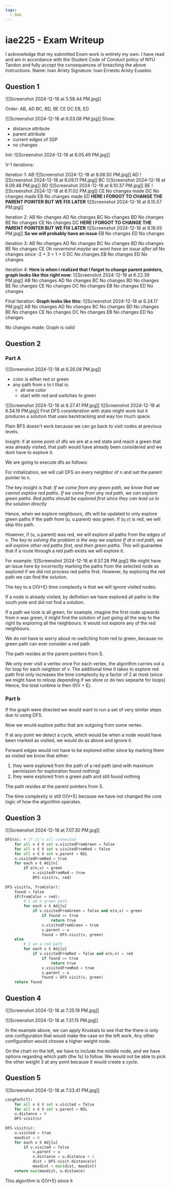 ```yaml
---
tags:
  - DAA
---
```

# iae225 - Exam Writeup

I acknowledge that my submitted Exam work is entirely my own. I have read and am in accordance with the Student Code of Conduct policy of NYU Tandon and fully accept the consequences of breaching the above instructions. 
Name: Ivan Aristy
Signature: Ivan Ernesto Aristy Eusebio

## Question 1

![[Screenshot 2024-12-18 at 5.58.44 PM.jpg]]

Order:
AB, AD
BC, BD, BE
CE
DC
EB, ED

![[Screenshot 2024-12-18 at 6.03.08 PM.jpg]]
Show:
- distance attribute
- parent attribute
- current edges of SSP
- no changes

Init:
![[Screenshot 2024-12-18 at 6.05.49 PM.jpg]]

V-1 iterations:

Iteration 1:
AB
![[Screenshot 2024-12-18 at 6.08.50 PM.jpg]]
AD
![[Screenshot 2024-12-18 at 6.09.11 PM.jpg]]
BC
![[Screenshot 2024-12-18 at 6.09.48 PM.jpg]]
BD
![[Screenshot 2024-12-18 at 6.10.37 PM.jpg]]
BE
![[Screenshot 2024-12-18 at 6.11.02 PM.jpg]]
CE
No changes made
DC
No changes made
EB
No changes made
ED
**HERE I FORGOT TO CHANGE THE PARENT POINTER BUT WE FIX LATER**
![[Screenshot 2024-12-18 at 6.15.57 PM.jpg]]

Iteration 2:
AB
No changes
AD
No changes
BC
No changes
BD
No changes
BE
No changes
CE
No changes
DC
**HERE I FORGOT TO CHANGE THE PARENT POINTER BUT WE FIX LATER**
![[Screenshot 2024-12-18 at 6.18.05 PM.jpg]]
**So we will probably have an issue**
EB
No changes
ED
No changes

Iteration 3:
AB
No changes
AD
No changes
BC
No changes
BD
No changes
BE
No changes
CE
*Oh nevermind maybe we wont have an issue after all*
No changes since -2 + 3 = 1 > 0 
DC
No changes
EB
No changes
ED
No changes

Iteration 4:
**Here is when i realized that I forgot to change parent pointers, graph looks like this right now:**
![[Screenshot 2024-12-18 at 6.22.39 PM.jpg]]
AB
No changes
AD
No changes
BC
No changes
BD
No changes
BE
No changes
CE
No changes
DC
No changes
EB
No changes
ED
No changes

Final Iteration:
**Graph looks like this:**
![[Screenshot 2024-12-18 at 6.24.17 PM.jpg]]
AB
No changes
AD
No changes
BC
No changes
BD
No changes
BE
No changes
CE
No changes
DC
No changes
EB
No changes
ED
No changes

No changes made: Graph is valid

## Question 2

### Part A
![[Screenshot 2024-12-18 at 6.26.08 PM.jpg]]
- color is either red or green 
- any path from s to t that is:
	- all one color
	- start with red and switches to green

![[Screenshot 2024-12-18 at 6.27.41 PM.jpg]]
![[Screenshot 2024-12-18 at 6.34.19 PM.jpg]]
First DFS consideration with state might work but it produces a solution that uses backtracking and way too much space.

Plain BFS doesn't work because we can go back to visit nodes at previous levels.

Insight: if at some point of dfs we are at a red state and reach a green that was already visited, that path would have already been considered and we dont have to explore it.

We are going to execute dfs as follows:

For initialization, we will call DFS on every neighbor of n and set the parent pointer to n.

The key insight is that:
*If we come from any green path, we know that we cannot explore red paths.*
*If we come from any red path, we can explore green paths.*
*Red paths should be explored first since they can lead us to the solution directly*

Hence, when we explore neighbours, dfs will be updated to only explore green paths if the path from (u, u.parent) was green. If (u,v) is red, we will skip this path.

However, if (u, u.parent) was red, we will explore all paths from the edges of v. 
*The key to solving the problem is the way we explore*
*If at a red path, we will explore other red paths first, and then green paths.*
This will guarantee that if a route through a red path exists we will explore it.

For example:
![[Screenshot 2024-12-18 at 6.57.28 PM.jpg]]
We might have an issue here by incorrectly marking the paths from the selected node as explored if we did not process red paths first. However, by exploring the red path we can find the solution.

The key to a O(V+E) time complexity is that we will ignore visited nodes.

If a node is already visited, by definition we have explored all paths to the south pole and did not find a solution.

If a path we took is all green, for example, imagine the first node upwards from n was green, it might find the solution of just going all the way to the right by exploring all the neighbours. It would not explore any of the red neighbours.

We do not have to worry about re-switching from red to green, because no green path can ever consider a red path

The path resides at the parent pointers from S.

We only ever visit a vertex once
For each vertex, the algorithm carries out a for loop for each neighbor of v. The additional time it takes to explore red path first only increases the time complexity by a factor of 2 at most (since we might have to reloop depending if we store or do two sepearte for loops)
Hence, the total runtime is then Θ(V + E).

### Part b

If the graph were directed we would want to run a set of very similar steps due to using DFS.

 Now we would explore paths that are outgoing from some vertex.

If at any point we detect a cycle, which would be when a node would have been marked as visited, we would do as above and ignore it.

Forward edges would not have to be explored either since by marking them as visited we know that either:
1. they were explored from the path of a red path (and with maximum permission for exploration found nothing)
2. they were explored from a green path and still found nothing

The path resides at the parent pointers from S.

The time complexity is still O(V+E) because we have not changed the core logic of how the algorithm operates.

## Question 3

![[Screenshot 2024-12-18 at 7.07.30 PM.jpg]]

```python
DFS(n): # if it's all connected
	for all v ∈ V set v.visitedFromGreen = false
	for all v ∈ V set v.visitedFromRed = false
	for all v ∈ V set v.parent = NIL
	n.visitedFromRed = true
	for each v ∈ Adj[n]
		if e(n,v) = green
			v.visitedFromRed = true
			DFS-visit(v, red)
		
DFS-visit(u, fromColor):
	found = false
	if(fromColor = red):
		# I am a green path
		for each v ∈ Adj[u]
			if v.visitedFromGreen = false and e(n,v) = green
				if found == true
					return true
				v.visitedFromGreen = true
				v.parent = u
				found = DFS-visit(v, green)
	else
		# I am a red path
		for each v ∈ Adj[u]
			if v.visitedFromRed = false and e(n,v) = red
				if found == true
					return true
				v.visitedFromRed = true
				v.parent = u
				found = DFS-visit(v, green)
	return found
```

## Question 4

![[Screenshot 2024-12-18 at 7.25.19 PM.jpg]]

![[Screenshot 2024-12-18 at 7.31.15 PM.jpg]]

In the example above, we can apply Kruskals to see that the there is only one configuration that would make the case on the left work. Any other configuration would choose a higher weight node.

On the chart on the left, we have to include the middle node, and we have options regarding which path (the 1s) to follow. We would not be able to pick the other weight 3 at any point because it would create a cycle.

## Question 5

![[Screenshot 2024-12-18 at 7.33.41 PM.jpg]]

```python
LongPath(T):
	for all v ∈ V set v.visited = false
	for all v ∈ V set v.parent = NIL
	u.distance = 0
	DFS-visit(u)
		
DFS-visit(u):
	u.visited = true
	maxdist = 0
	for each v ∈ Adj[u] 
		if v.visited = false 
			v.parent = u 
			v.distance = u.distance + 1 
			dist = DFS-visit-distance(v) 
			maxdist = max(dist, maxdist)
	return max(maxdist, u.distance)
```

This algorithm is O(V+E) since it